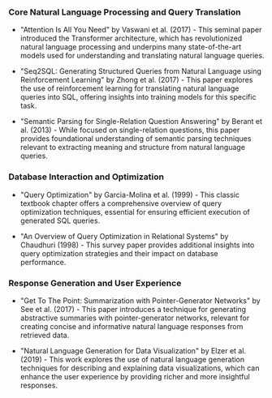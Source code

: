 ### Core Natural Language Processing and Query Translation

- "Attention Is All You Need" by Vaswani et al. (2017) - This seminal paper introduced the Transformer architecture, which has revolutionized natural language processing and underpins many state-of-the-art models used for understanding and translating natural language queries.

- "Seq2SQL: Generating Structured Queries from Natural Language using Reinforcement Learning" by Zhong et al. (2017) - This paper explores the use of reinforcement learning for translating natural language queries into SQL, offering insights into training models for this specific task.

- "Semantic Parsing for Single-Relation Question Answering" by Berant et al. (2013) - While focused on single-relation questions, this paper provides foundational understanding of semantic parsing techniques relevant to extracting meaning and structure from natural language queries.

### **Database Interaction and Optimization**

- "Query Optimization" by Garcia-Molina et al. (1999) - This classic textbook chapter offers a comprehensive overview of query optimization techniques, essential for ensuring efficient execution of generated SQL queries.

- "An Overview of Query Optimization in Relational Systems" by Chaudhuri (1998) - This survey paper provides additional insights into query optimization strategies and their impact on database performance.

### Response Generation and User Experience

- "Get To The Point: Summarization with Pointer-Generator Networks" by See et al. (2017) - This paper introduces a technique for generating abstractive summaries with pointer-generator networks, relevant for creating concise and informative natural language responses from retrieved data.

- "Natural Language Generation for Data Visualization" by Elzer et al. (2019) - This work explores the use of natural language generation techniques for describing and explaining data visualizations, which can enhance the user experience by providing richer and more insightful responses.
